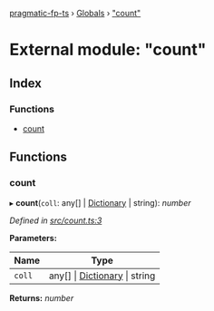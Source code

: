 [pragmatic-fp-ts](../README.md) › [Globals](../globals.md) › ["count"](_count_.md)

# External module: "count"

## Index

### Functions

* [count](_count_.md#count)

## Functions

###  count

▸ **count**(`coll`: any[] | [Dictionary](_types_.md#dictionary) | string): *number*

*Defined in [src/count.ts:3](https://github.com/hermann-p/pragmatic-fp-ts/blob/87551e7/src/count.ts#L3)*

**Parameters:**

Name | Type |
------ | ------ |
`coll` | any[] &#124; [Dictionary](_types_.md#dictionary) &#124; string |

**Returns:** *number*
